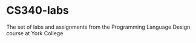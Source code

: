 # CS340-labs
The set of labs and assignments from the Programming Language Design course at York College
